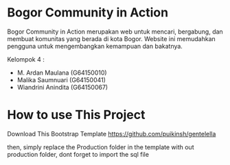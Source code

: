 # Bogor Community in Action
Bogor Community in Action merupakan web untuk mencari, bergabung, dan membuat komunitas yang berada di kota Bogor. Website ini memudahkan pengguna untuk mengembangkan kemampuan dan bakatnya.

Kelompok 4 :
- M. Ardan Maulana (G64150010)
- Malika Saumnuari (G64150041)
- Wiandrini Anindita (G64150067)

# How to use This Project

Download This Bootstrap Template https://github.com/puikinsh/gentelella

then, simply replace the Production folder in the template with out production folder, dont forget to import the sql file
